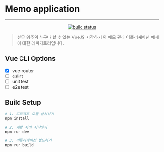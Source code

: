 # Memo application

---

<p align="center">
  <a href="#" target="_blank"><img src="https://travis-ci.org/CanDoVueJS/memo-application.svg?branch=master" alt="build status"/></a>
</p>

> 실무 위주의 누구나 할 수 있는 VueJS 시작하기 의 메모 관리 어플리케이션 예제에 대한 레파지토리입니다. 

## Vue CLI Options

* [x] vue-router 
* [ ] eslint
* [ ] unit test
* [ ] e2e test

## Build Setup

``` bash
# 1. 프로젝트 모듈 설치하기
npm install

# 2. 개발 서버 시작하기
npm run dev

# 3. 어플리케이션 빌드하기 
npm run build
```
